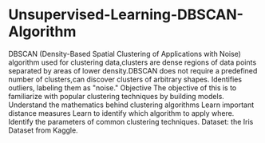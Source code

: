 # Unsupervised-Learning-DBSCAN-Algorithm
DBSCAN (Density-Based Spatial Clustering of Applications with Noise) algorithm used for clustering data,clusters are dense regions of data points separated by areas of lower density.DBSCAN does not require a predefined number of clusters,can discover clusters of arbitrary shapes. Identifies outliers, labeling them as "noise." 
Objective
The objective of this  is to familiarize  with popular clustering techniques by building models. 
Understand the mathematics behind clustering algorithms
Learn important distance measures
Learn to identify which algorithm to apply where.
Identify the parameters of common clustering techniques.
Dataset: the Iris Dataset from Kaggle. 
